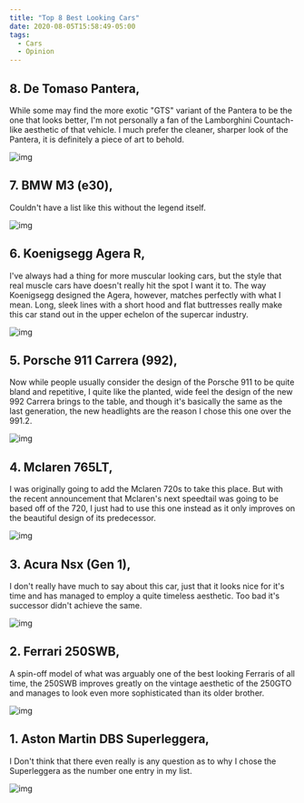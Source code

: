 ```yaml
---
title: "Top 8 Best Looking Cars"
date: 2020-08-05T15:58:49-05:00
tags:
  - Cars
  - Opinion
---
```


## 8. De Tomaso Pantera,

While some may find the more exotic "GTS" variant of the Pantera to be the one that looks better, I'm not personally a fan of the Lamborghini Countach-like aesthetic of that vehicle. I much prefer the cleaner, sharper look of the Pantera, it is definitely a piece of art to behold.

![img](https://i.imgur.com/e9Vxb5e.jpg#mid)

## 7. BMW M3 (e30),

Couldn't have a list like this without the legend itself.

![img](https://external-content.duckduckgo.com/iu/?u=https%3A%2F%2Fi1.wp.com%2Fwww.motoringresearch.com%2Fwp-content%2Fuploads%2F2019%2F03%2FBMW-E30-M3-Redux-001.jpg%3Fresize%3D1500%252C844%26ssl%3D1&f=1&nofb=1#mid)

## 6. Koenigsegg Agera R,

I've always had a thing for more muscular looking cars, but the style that real muscle cars have doesn't really hit the spot I want it to. The way Koenigsegg designed the Agera, however, matches perfectly with what I mean. Long, sleek lines with a short hood and flat buttresses really make this car stand out in the upper echelon of the supercar industry.

![img](https://i.imgur.com/oVeyjg0.jpg#mid)

## 5. Porsche 911 Carrera (992),

Now while people usually consider the design of the Porsche 911 to be quite bland and repetitive, I quite like the planted, wide feel the design of the new 992 Carrera brings to the table, and though it's basically the same as the last generation, the new headlights are the reason I chose this one over the 991.2.

![img](https://i.imgur.com/1MvCnm4.jpg#mid)

## 4. Mclaren 765LT,

I was originally going to add the Mclaren 720s to take this place. But with the recent announcement that Mclaren's next speedtail was going to be based off of the 720, I just had to use this one instead as it only improves on the beautiful design of its predecessor.

![img](https://i.imgur.com/F2c5TVc.jpg#mid)

## 3. Acura Nsx (Gen 1),

I don't really have much to say about this car, just that it looks nice for it's time and has managed to employ a quite timeless aesthetic. Too bad it's successor didn't achieve the same.

![img](https://i.imgur.com/HyupsoV.jpg#mid)

## 2. Ferrari 250SWB,

A spin-off model of what was arguably one of the best looking Ferraris of all time, the 250SWB improves greatly on the vintage aesthetic of the 250GTO and manages to look even more sophisticated than its older brother.

![img](https://i.imgur.com/3nE0VdI.jpg#mid)

## 1. Aston Martin DBS Superleggera,

I Don't think that there even really is any question as to why I chose the Superleggera as the number one entry in my list.

![img](https://i.imgur.com/8zDcqjT.png#mid)
